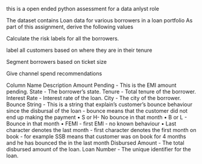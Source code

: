 this is a open ended python assessment for a data anlyst role

The dataset contains Loan data for various borrowers in a loan portfolio
As part of this assignment, derive the following values

Calculate the risk labels for all the borrowers. 

label all customers based on where they are in their tenure

Segment borrowers based on ticket size

Give channel spend recommendations

Column Name 	Description 
Amount Pending -	This is the EMI amount pending. 
State -	The borrower’s state. 
Tenure -	Total tenure of the borrower. 
Interest Rate -	Interest rate of the loan. 
City -	The city of the borrower. 
Bounce String -	This is a string that explain’s customer’s bounce behaviour since the disbursal of the loan - bounce means that the customer did not end up making the payment • S or H- No bounce in that month • B or L - Bounce in that month • FEMI - first EMI - no known behaviour • Last character denotes the last month - first character denotes the first month on book - for example SSB means that customer was on book for 4 months and he has bounced the in the last month 
Disbursed Amount -	The total disbursed amount of the loan. 
Loan Number -	The unique identifier for the loan. 
 

